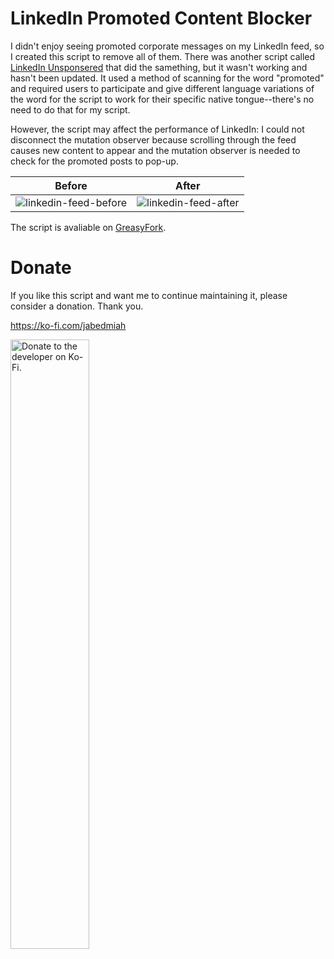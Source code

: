 # LinkedIn Promoted Content Blocker

I didn't enjoy seeing promoted corporate messages on my LinkedIn feed, so I created this script to remove all of them. There was
another script called [LinkedIn Unsponsered](https://greasyfork.org/en/scripts/379003-linkedin-unsponsored) that did the samething, but 
it wasn't working and hasn't been updated. It used a method of scanning for the word "promoted" and required users 
to participate and give different language variations of the word for the script to work for their specific native tongue--there's no need to do that for my script.

However, the script may affect the performance of LinkedIn: I could not disconnect the mutation observer because
scrolling through the feed causes new content to appear and the mutation observer is needed to check for the promoted
posts to pop-up.

| Before             |  After |
:-------------------------:|:-------------------------:
![linkedin-feed-before](https://github.com/miahj1/linkedin-promoted-content-blocker/assets/84815985/eda62a04-e0aa-4681-8808-6db7dcec50e2)  |  ![linkedin-feed-after](https://github.com/miahj1/linkedin-promoted-content-blocker/assets/84815985/a6ff7396-c1e0-43d0-805e-295cef01a632)

The script is avaliable on [GreasyFork](https://greasyfork.org/en/scripts/475168-linkedin-promoted-content-blocker).

# Donate
If you like this script and want me to continue maintaining it, please consider a donation. Thank you.

https://ko-fi.com/jabedmiah

<img alt="Donate to the developer on Ko-Fi." width="50%" src="https://github.com/miahj1/direct-youtube-description-urls/assets/84815985/567eb7ac-5d8b-470f-a8ab-0d398d658c80"/>
